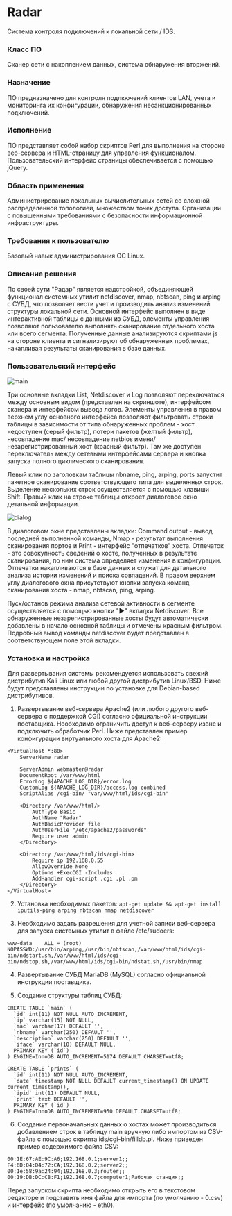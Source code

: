 # Radar
Система контроля подключений к локальной сети / IDS.

### Класс ПО
Сканер сети с накоплением данных, система обнаружения вторжений.

### Назначение
ПО предназначено для контроля подлкючений клиентов LAN, учета и мониторинга их конфигурации, обнаружения несанкционированных подключений.

### Исполнение
ПО представляет собой набор скриптов Perl для выполнения на стороне веб-сервера и HTML-страницу для управления функционалом. Пользовательский интерфейс страницы обеспечивается с помощью jQuery. 

### Область применения
Администрирование локальных вычислительных сетей со сложной распределенной топологией, множеством точек доступа. Организации с повышенными требованиями с безопасности информационной инфраструктуры.

### Требования к пользователю
Базовый навык администрирования ОС Linux.

### Описание решения
По своей сути "Радар" является надстройкой, объединяющей функционал системных утилит netdiscover, nmap, nbtscan, ping и arping с СУБД, что позволяет вести учет и производить анализ изменений структуры локальной сети. Основной интерфейс выполнен в виде интерактивной таблицы с данными из СУБД, элементы управления позволяют пользователю выполнять сканирование отдельного хоста или всего сегмента. Полученные данные анализируются скриптами js на стороне клиента и сигнализируют об обнаруженных проблемах, накапливая результаты сканирования в базе данных.

### Пользовательский интерфейс

![main](https://user-images.githubusercontent.com/100901877/161962460-399897c4-b0ea-4a96-89bc-1dcc5294e23b.png)

Три основные вкладки List, Netdiscover и Log позволяют переключаться между основным видом (представлен на скриншоте), интерфейсом сканера и интерфейсом вывода логов. Элементы управления в правом верхнем углу основного интерфейса позволяют фильтровать строки таблицы в зависимости от типа обнаруженных проблем - хост недоступен (серый фильтр), потери пакетов (желтый фильтр), несовпадение mac/ несовпадение netbios имени/ незарегистрированный хост (красный фильтр). Там же доступен переключатель между сетевыми интерфейсами сервера и кнопка запуска полного циклического сканирования.

Левый клик по заголовкам таблицы nbname, ping, arping, ports запустит пакетное сканирование соответствующего типа для выделенных строк. Выделение нескольких строк осуществляется с помощью клавиши Shift. Правый клик на строке таблицы откроет диалоговое окно детальной информации.

![dialog](https://user-images.githubusercontent.com/100901877/161967735-c75af9fc-00d1-4a9d-8337-0aa5008a357f.png)

В диалоговом окне представлены вкладки: Command output - вывод последней выполненной команды, Nmap - результат выполнения сканирования портов и Print - интерфейс "отпечатков" хоста. Отпечаток - это совокупность сведений о хосте, полученных в результате сканирования, по ним система определяет изменения в конфигурации. Отпечатки накапливаются в базе данных и служат для детального анализа истории изменений и поиска совпадений. В правом верхнем углу диалогового окна присутствуют кнопки запуска команд сканирования хоста - nmap, nbtscan, ping, arping.

Пуск/останов режима анализа сетевой активности в сегменте осуществляется с помощью кнопки "►" вкладки Netdiscover. Все обнаруженные незарегистрированные хосты будут автоматически добавлены в начало основной таблицы и отмечены красным фильтром. Подробный вывод команды netdiscover будет представлен в соответствующем поле этой вкладки.

### Установка и настройка
Для развертывания системы рекомендуется использовать свежий дистрибутив Kali Linux или любой другой дистрибутив Linux/BSD. Ниже будут представлены инструкции по установке для Debian-based дистрибутивов.

1. Развертывание веб-сервера Apache2 (или любого другого веб-сервера с поддержкой CGI) согласно официальной инструкции поставщика. Необходимо ограничить доступ к веб-серверу извне и подключить обработчик Perl. Ниже представлен пример конфигурации виртуального хоста для Apache2: 
``` 
<VirtualHost *:80>
	ServerName radar

	ServerAdmin webmaster@radar
	DocumentRoot /var/www/html
	ErrorLog ${APACHE_LOG_DIR}/error.log
	CustomLog ${APACHE_LOG_DIR}/access.log combined
	ScriptAlias /cgi-bin/ "var/www/html/ids/cgi-bin"
	
	<Directory /var/www/html/>
	    AuthType Basic
	    AuthName "Radar"
	    AuthBasicProvider file
	    AuthUserFile "/etc/apache2/passwords"
	    Require user admin
	</Directory>

	<Directory /var/www/html/ids/cgi-bin>
	    Require ip 192.168.0.55 
	    AllowOverride None
	    Options +ExecCGI -Includes
	    AddHandler cgi-script .cgi .pl .pm
	</Directory>
</VirtualHost>
```

2. Установка необходимых пакетов: ` apt-get update && apt-get install iputils-ping arping nbtscan nmap netdiscover `

3. Необходимо задать разрешения для учетной записи веб-сервера для запуска системных утилит в файле /etc/sudoers:
```
www-data	ALL = (root) NOPASSWD:/usr/bin/arping,/usr/bin/nbtscan,/var/www/html/ids/cgi-bin/ndstart.sh,/var/www/html/ids/cgi-bin/ndstop.sh,/var/www/html/ids/cgi-bin/ndstat.sh,/usr/bin/nmap
```
4. Развертывание СУБД MariaDB (MySQL) согласно официальной инструкции поставщика.

5. Создание структуры таблиц СУБД:
```
CREATE TABLE `main` (
  `id` int(11) NOT NULL AUTO_INCREMENT,
  `ip` varchar(15) NOT NULL,
  `mac` varchar(17) DEFAULT '',
  `nbname` varchar(250) DEFAULT '',
  `description` varchar(250) DEFAULT '',
  `iface` varchar(10) DEFAULT NULL,
  PRIMARY KEY (`id`)
) ENGINE=InnoDB AUTO_INCREMENT=5174 DEFAULT CHARSET=utf8;

CREATE TABLE `prints` (
  `id` int(11) NOT NULL AUTO_INCREMENT,
  `date` timestamp NOT NULL DEFAULT current_timestamp() ON UPDATE current_timestamp(),
  `ipid` int(11) DEFAULT NULL,
  `print` text DEFAULT '',
  PRIMARY KEY (`id`)
) ENGINE=InnoDB AUTO_INCREMENT=950 DEFAULT CHARSET=utf8;
```

6. Создание первоначальных данных о хостах может производиться добавлением строк в таблицу main вручную либо импортом из CSV-файла с помощью скрипта ids/cgi-bin/filldb.pl. Ниже приведен пример содержимого файла CSV:
```
00:1E:67:AE:9C:A6;192.168.0.1;server1;;
F4:6D:04:D4:72:CA;192.168.0.2;server2;;
00:1e:58:9a:24:94;192.168.0.3;router;;
00:19:DB:DC:C8:F1;192.168.0.7;computer1;Рабочая станция;;
```
Перед запуском скрипта необходимо открыть его в текстовом редакторе и подставить имя файла для импорта (по умолчанию - 0.csv) и интерфейс (по умолчанию -  eth0).



